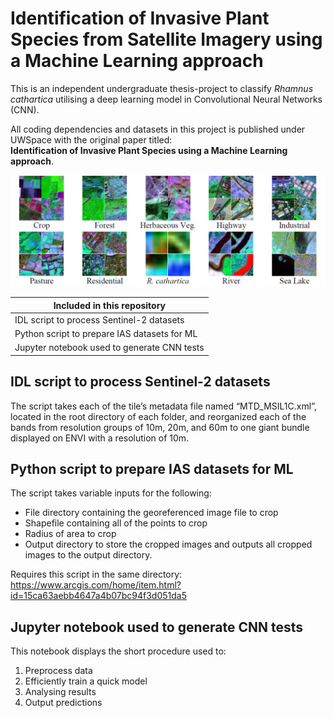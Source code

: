 # Identification of Invasive Plant Species from Satellite Imagery using a Machine Learning approach

This is an independent undergraduate thesis-project to classify <i>Rhamnus cathartica</i> utilising a deep learning model in Convolutional Neural Networks (CNN).

All coding dependencies and datasets in this project is published under UWSpace with the original paper titled:
<br>__Identification of Invasive Plant Species using a Machine Learning approach__. 

![Zoning Code Sample](https://github.com/Pinili/Deep-Learning-for-Satellite-Imagery/blob/master/1-classes.png)

| Included in this repository                   |
| --------------------------------------------- |
| IDL script to process Sentinel-2 datasets     |
| Python script to prepare IAS datasets for ML  |
| Jupyter notebook used to generate CNN tests   |

## IDL script to process Sentinel-2 datasets

The script takes each of the tile’s metadata file named “MTD_MSIL1C.xml”, located in the root directory of each folder, and reorganized each of the bands from resolution groups of 10m, 20m, and 60m to one giant bundle displayed on ENVI with a resolution of 10m.


## Python script to prepare IAS datasets for ML

The script takes variable inputs for the following:
- File directory containing the georeferenced image file to crop
- Shapefile containing all of the points to crop
- Radius of area to crop
- Output directory to store the cropped images
and outputs all cropped images to the output directory.

Requires this script in the same directory: https://www.arcgis.com/home/item.html?id=15ca63aebb4647a4b07bc94f3d051da5


## Jupyter notebook used to generate CNN tests

This notebook displays the short procedure used to:
1. Preprocess data
2. Efficiently train a quick model
3. Analysing results
4. Output predictions



